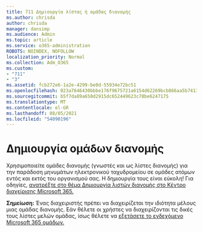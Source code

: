 ```yaml
---
title: 711 Δημιουργία λίστας ή ομάδας διανομής
ms.author: chrisda
author: chrisda
manager: dansimp
ms.audience: Admin
ms.topic: article
ms.service: o365-administration
ROBOTS: NOINDEX, NOFOLLOW
localization_priority: Normal
ms.collection: Adm_O365
ms.custom:
- "711"
- "3"
ms.assetid: fcb272e6-1a2e-4299-be0d-55934e72bc51
ms.openlocfilehash: 023a7646430bbbe176f9675721a6154d62269bcb866aa5b7413f7e6973947ae1
ms.sourcegitcommit: b5f7da89a650d2915dc652449623c78be6247175
ms.translationtype: MT
ms.contentlocale: el-GR
ms.lasthandoff: 08/05/2021
ms.locfileid: "54090196"
---
```

# <a name="create-distribution-groups"></a>Δημιουργία ομάδων διανομής

Χρησιμοποιείτε ομάδες διανομής (γνωστές και ως λίστες διανομής) για την παράδοση μηνυμάτων ηλεκτρονικού ταχυδρομείου σε ομάδες ατόμων εντός και εκτός του οργανισμού σας. Η δημιουργία τους είναι εύκολη! Για οδηγίες, [ανατρέξτε στο θέμα Δημιουργία λιστών διανομής στο Κέντρο διαχείρισης Microsoft 365.](https://docs.microsoft.com/microsoft-365/admin/setup/create-distribution-lists)

**Σημείωση:** Ένας διαχειριστής πρέπει να διαχειρίζεται την ιδιότητα μέλους μιας ομάδας διανομής. Εάν θέλετε οι χρήστες να διαχειρίζονται τις δικές τους λίστες μελών ομάδας, ίσως θέλετε να [εξετάσετε το ενδεχόμενο Microsoft 365 ομάδων.](https://support.office.com/article/b565caa1-5c40-40ef-9915-60fdb2d97fa2)
